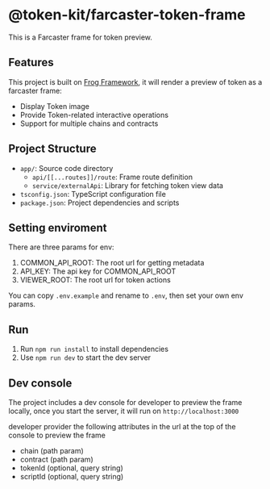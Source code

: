 # @token-kit/farcaster-token-frame

This is a Farcaster frame for token preview.

## Features

This project is built on [Frog Framework](https://github.com/wevm/frog), it will render a preview of token as a farcaster frame:

- Display Token image
- Provide Token-related interactive operations
- Support for multiple chains and contracts

## Project Structure

- `app/`: Source code directory
  - `api/[[...routes]]/route`: Frame route definition
  - `service/externalApi`: Library for fetching token view data
- `tsconfig.json`: TypeScript configuration file
- `package.json`: Project dependencies and scripts

## Setting enviroment

There are three params for env:

1. COMMON_API_ROOT: The root url for getting metadata
2. API_KEY: The api key for COMMON_API_ROOT
3. VIEWER_ROOT: The root url for token actions

You can copy `.env.example` and rename to `.env`, then set your own env params.

## Run

1. Run `npm run install` to install dependencies
2. Use `npm run dev` to start the dev server

## Dev console

The project includes a dev console for developer to preview the frame locally, once you start the server, it will run on `http://localhost:3000`

developer provider the following attributes in the url at the top of the console to preview the frame

- chain (path param)
- contract (path param)
- tokenId (optional, query string)
- scriptId (optional, query string)
